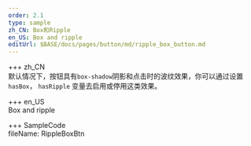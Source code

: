```yaml
---   
order: 2.1  
type: sample  
zh_CN: Box和Ripple   
en_US: Box and ripple  
editUrl: $BASE/docs/pages/button/md/ripple_box_button.md
---      
```


+++ zh_CN   
默认情况下，按钮具有<Code>box-shadow</Code>阴影和点击时的波纹效果，你可以通过设置<Code>hasBox</Code>， <Code>hasRipple</Code>
变量去启用或停用这类效果。

+++ en_US   
Box and ripple

+++ SampleCode  
fileName: RippleBoxBtn
